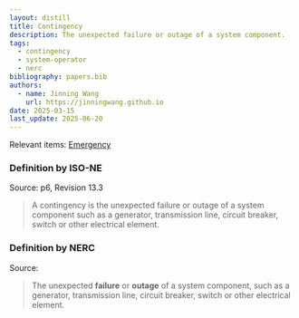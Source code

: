 ```yaml
---
layout: distill
title: Contingency
description: The unexpected failure or outage of a system component.
tags:
  - contingency
  - system-operator
  - nerc
bibliography: papers.bib
authors:
  - name: Jinning Wang
    url: https://jinningwang.github.io
date: 2025-03-15
last_update: 2025-06-20
---
```


Relevant items: [Emergency](/wiki/emergency)

### Definition by ISO-NE

Source: <d-cite key="isone2024op19"></d-cite> p6, Revision 13.3

> A contingency is the unexpected failure or outage of a system component such as a generator, transmission line, circuit breaker, switch or other electrical element.

### Definition by NERC

Source: <d-cite key="nerc2024glossary"></d-cite>

> The unexpected **failure** or **outage** of a system component, such as a generator, transmission line, circuit breaker, switch or other electrical element.
